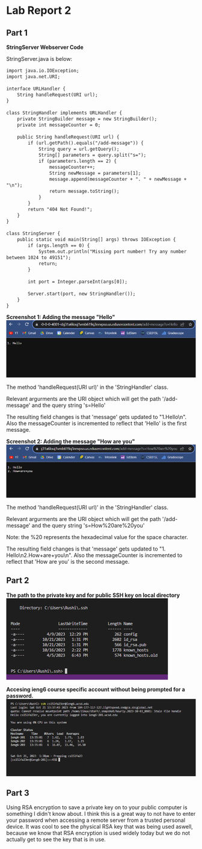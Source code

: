 # Lab Report 2
## Part 1
**StringServer Webserver Code**

StringServer.java is below:

```
import java.io.IOException;
import java.net.URI;

interface URLHandler {
    String handleRequest(URI url);
}

class StringHandler implements URLHandler {
    private StringBuilder message = new StringBuilder();
    private int messageCounter = 0;

    public String handleRequest(URI url) {
        if (url.getPath().equals("/add-message")) {
            String query = url.getQuery();
            String[] parameters = query.split("s=");
            if (parameters.length == 2) {
                messageCounter++;
                String newMessage = parameters[1];
                message.append(messageCounter + ". " + newMessage + "\n");
                return message.toString();
            }
        }
        return "404 Not Found!";
    }
}

class StringServer {
    public static void main(String[] args) throws IOException {
        if (args.length == 0) {
            System.out.println("Missing port number! Try any number between 1024 to 49151");
            return;
        }

        int port = Integer.parseInt(args[0]);

        Server.start(port, new StringHandler());
    }
}

```
**Screenshot 1: Adding the message "Hello"**
![Alt text](Lab2CSE15LScreenshot1.png)

The method 'handleRequest(URI url)' in the 'StringHandler' class. 

Relevant argurments are the URI object which will get the path '/add-message' and the query string 's=Hello'

The resulting field changes is that 'message' gets updated to "1.Hello\n". Also the messageCounter is incremented to reflect that 'Hello' is the first message. 


**Screenshot 2: Adding the message "How are you"**
![Alt text](Lab2CSE15LScreenshot2.png)

The method 'handleRequest(URI url)' in the 'StringHandler' class. 

Relevant argurments are the URI object which will get the path '/add-message' and the query string 's=How%20are%20you'

Note: the %20 represents the hexadecimal value for the space character. 

The resulting field changes is that 'message' gets updated to "1. Hello\n2.How+are+you\n". Also the messageCounter is incremented to reflect that 'How are you' is the second message. 


## Part 2

**The path to the private key and for public SSH key on local directory**  
![Alt text](Lab2CSE15LScreenshot4.png)

**Accesing ieng6 course specific account without being prompted for a password.**
![Alt text](Lab2CSE15LScreenshot3.png)


## Part 3

Using RSA encryption to save a private key on to your public computer is something I didn't know about. I think this is a great way to not have to enter your password when accessing a remote server from a trusted personal device. It was cool to see the physical RSA key that was being used aswell, because we know that RSA encryption is used widely today but we do not actually get to see the key that is in use. 



